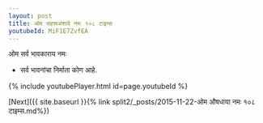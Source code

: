 ```yaml
---
layout: post
title: ओम सहस्रअंशावे नमः १०८ टाइम्स
youtubeId: MiF1E7ZvfEA
---
```

 
 
 ओम सर्व भावकाराय नमः  
 
 -  सर्व भावनांचा निर्माता कोण आहे. 
 
  
 
  
 
 
 
 
 
 


{% include youtubePlayer.html id=page.youtubeId %}
 
[Next]({{ site.baseurl }}{% link  split2/_posts/2015-11-22-ओम औषधाया नमः १०८ टाइम्स.md%})
 
